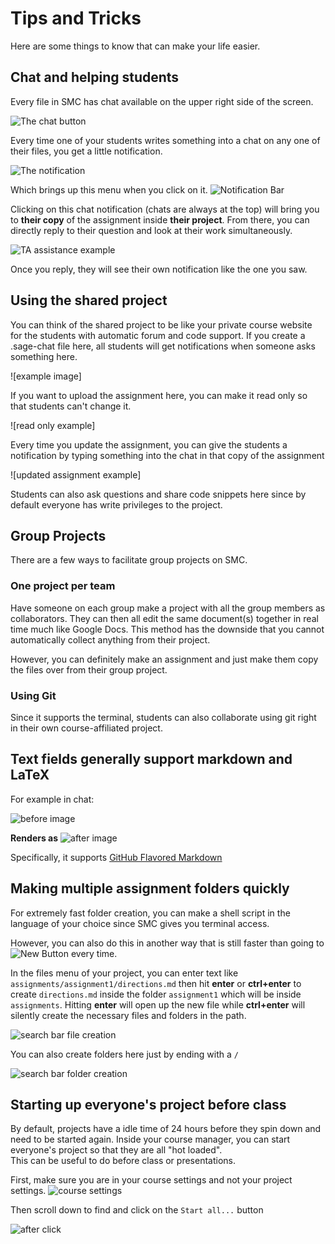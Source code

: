# Tips and Tricks
Here are some things to know that can make your life easier.

## Chat and helping students
Every file in SMC has chat available on the upper right side of the screen.

![The chat button](./assets/chat_button.png)

Every time one of your students writes something into a chat on any one of their files, you get a little notification.

![The notification](./assets/instructor_notification.png)

Which brings up this menu when you click on it.
![Notification Bar](./assets/notification_highlighted.png)

Clicking on this chat notification (chats are always at the top) will bring you to **their copy** of the assignment  inside **their project**.
From there, you can directly reply to their question and look at their work simultaneously.

![TA assistance example](./assets/student_question.png)

Once you reply, they will see their own notification like the one you saw.
## Using the shared project
You can think of the shared project to be like your private course website for the students with automatic forum and code support.
If you create a .sage-chat file here, all students will get notifications when someone asks something here.

![example image]

If you want to upload the assignment here, you can make it read only so that students can't change it.

![read only example]

Every time you update the assignment, you can give the students a notification by typing something into the chat in that copy of the assignment

![updated assignment example]

Students can also ask questions and share code snippets here since by default everyone has write privileges to the project.

## Group Projects
There are a few ways to facilitate group projects on SMC.

### One project per team
Have someone on each group make a project with all the group members as collaborators.
They can then all edit the same document(s) together in real time much like Google Docs.
This method has the downside that you cannot automatically collect anything from their project.

However, you can definitely make an assignment and just make them copy the files over from their group project.


### Using Git
Since it supports the terminal, students can also collaborate using git right in their own course-affiliated project.

## Text fields generally support markdown and LaTeX
For example in chat:

![before image](./assets/before_latex_render.png)

**Renders as**
![after image](./assets/after_latex_render.png)

Specifically, it supports [GitHub Flavored Markdown](https://github.com/adam-p/markdown-here/wiki/Markdown-Cheatsheet)

## Making multiple assignment folders quickly
For extremely fast folder creation, you can make a shell script in the language of your choice since SMC gives you terminal access.

However, you can also do this in another way that is still faster than going to ![New Button](./assets/new.png) every time.

In the files menu of your project, you can enter text like `assignments/assignment1/directions.md` then hit **enter** or **ctrl+enter** to create `directions.md` inside the folder `assignment1` which will be inside `assignments`. Hitting **enter** will open up the new file while **ctrl+enter** will silently create the necessary files and folders in the path.

![search bar file creation](./assets/file.png)

You can also create folders here just by ending with a `/`

![search bar folder creation](./assets/folder.png)

## Starting up everyone's project before class
By default, projects have a idle time of 24 hours before they spin down and need to be started again.
Inside your course manager, you can start everyone's project so that they are all "hot loaded".<br/>
This can be useful to do before class or presentations.

First, make sure you are in your course settings and not your project settings.
![course settings](./assets/settings.png)

Then scroll down to find and click on the `Start all...` button

![after click](./assets/start_all_clicked.png)